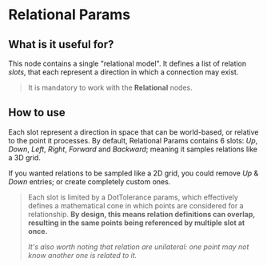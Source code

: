 # Relational Params

## What is it useful for?
This node contains a single "relational model". It defines a list of relation *slots*, that each represent a direction in which a connection may exist. 

>It is mandatory to work with the **Relational** nodes. 

## How to use
Each slot represent a direction in space that can be world-based, or relative to the point it processes. By default, Relational Params contains 6 slots: *Up*, *Down*, *Left*, *Right*, *Forward* and *Backward*; meaning it samples relations like a 3D grid.

If you wanted relations to be sampled like a 2D grid, you could remove *Up* & *Down* entries; or create completely custom ones.

>Each slot is limited by a DotTolerance params, which effectively defines a mathematical cone in which points are considered for a relationship. **By design, this means relation definitions can overlap, resulting in the same points being referenced by multiple slot at once.**  
>
>*It's also worth noting that relation are unilateral: one point may not know another one is related to it.*
